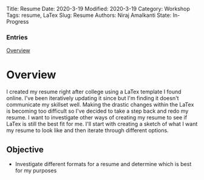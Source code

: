 Title: Resume
Date: 2020-3-19 
Modified: 2020-3-19 
Category: Workshop
Tags: resume, LaTex
Slug: Resume
Authors: Niraj Amalkanti 
State: In-Progress

### Entries
[ Overview ](#overview)

<a name="overview"></a>
# Overview

I created my resume right after college using a LaTex template I found online.
I've been iteratively updating it since but I'm finding it doesn't communicate
my skillset well.
Making the drastic changes within the LaTex is becoming too difficult so I've 
decided to take a step back and redo my resume. I want to investigate
other ways of creating my resume to see if LaTex is still the best fit for me.
I'll start with creating a sketch of what I want my resume to look like and 
then iterate through different options. 

## Objective
* Investigate different formats for a resume and determine which is best 
for my purposes
